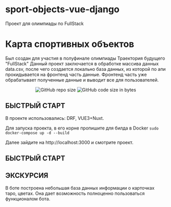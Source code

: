 # sport-objects-vue-django
Проект для олимпиады по FullStack
# Карта спортивных объектов
Был создан для участия в полуфинале олимпиады Траектория будущего "FullStack"
Данный проект заключается в обработке массива данных data.csv, после чего создается локально база данных, из которой по апи прокидывается на фронтенд часть данные. Фронтенд часть уже обрабатывает полученные данные и выводит все для пользователей.

<p align="center">
  <img alt="GitHub repo size" src="https://img.shields.io/github/repo-size/greenderix/sport-objects-vue-django">
  <img alt="GitHub code size in bytes" src="https://img.shields.io/github/languages/code-size/greenderix/sport-objects-vue-django">
</p>

## БЫСТРЫЙ СТАРТ
В проекте использовались: DRF, VUE3+Nuxt.

Для запуска проекта, в его корне пропишите для билда в Docker ```sudo docker-compose up -d --build```

Далее зайдите на http://localhost:3000 и смотрите проект.

## БЫСТРЫЙ СТАРТ


## ЭКСКУРСИЯ
В боте построена небольшая база данных информации о карточках таро, цветах.
Она дает возможность полноценно пользоваться функционалом бота.




